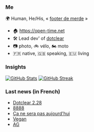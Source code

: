 ### Me

🌍 Human, He/His, « [footer de merde](https://open-time.net/post/2013/07/17/La-veritable-histoire-du-Footer-de-merde-) » 
* 🏠 https://open-time.net 
* 🛠️ Lead dev' of [dotclear](https://git.dotclear.org/dev/dotclear)
* 📷 photo, 🚲 vélo, 🏍️ moto 
* 🇫🇷 native, 🇬🇧 speaking, 🇪🇺 living

### Insights

[![GitHub Stats](https://github-readme-stats-sigma-five.vercel.app/api?username=franck-paul)](https://github.com/franck-paul)
[![GitHub Streak](https://github-readme-streak-stats.herokuapp.com?user=franck-paul)](https://git.io/streak-stats)

### Last news (in French)

<!-- BLOG-POST-LIST:START -->
- [Dotclear 2.28](https://open-time.net/post/2023/11/16/Dotclear-228)
- [8888](https://open-time.net/post/2023/11/15/8888)
- [Ça ne sera pas aujourd&#39;hui](https://open-time.net/post/2023/11/14/Ca-ne-sera-pas-aujourd-hui)
- [Vegan](https://open-time.net/post/2023/11/13/Vegan)
- [AG](https://open-time.net/post/2023/11/12/AG)
<!-- BLOG-POST-LIST:END -->
